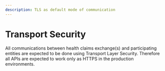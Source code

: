 ```yaml
---
description: TLS as default mode of communication
---
```


# Transport Security

All communications between health claims exchange(s) and participating entities are expected to be done using Transport Layer Security. Therefore all APIs are expected to work only as HTTPS in the production environments.

